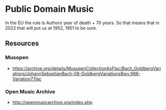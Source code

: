 # Public Domain Music
In the EU the rule is Authors year of death + 70 years.
So that means that in 2022 that will put us at 1952, 1951 to be sure.
## Resources
### Musopen 
- https://archive.org/details/MusopenCollectionAsFlac/Bach_GoldbergVariations/JohannSebastianBach-08-GoldbergVariationsBwv.988-Variation7.flac
### Open Music Archive
- http://openmusicarchive.org/index.php
